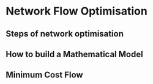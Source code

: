 # Network Flow Optimisation

## Steps of network optimisation

## How to build a Mathematical Model

## Minimum Cost Flow